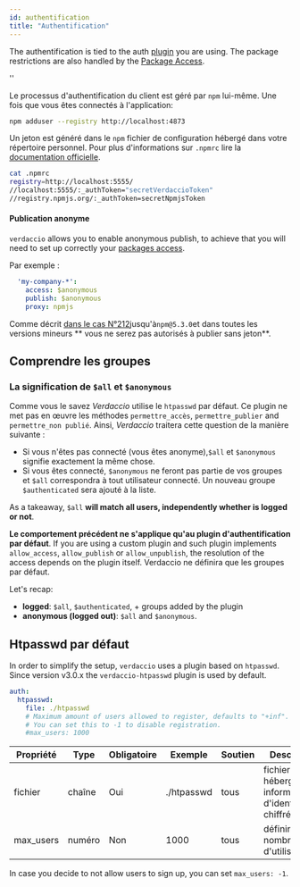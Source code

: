 ```yaml
---
id: authentification
title: "Authentification"
---
```


The authentification is tied to the auth [plugin](plugins.md) you are using. The package restrictions are also handled by the [Package Access](packages.md).

<div id="codefund">''</div>

Le processus d'authentification du client est géré par `npm` lui-même. Une fois que vous êtes connectés à l'application:

```bash
npm adduser --registry http://localhost:4873
```

Un jeton est généré dans le `npm` fichier de configuration hébergé dans votre répertoire personnel. Pour plus d'informations sur `.npmrc` lire la [documentation officielle](https://docs.npmjs.com/files/npmrc).

```bash
cat .npmrc
registry=http://localhost:5555/
//localhost:5555/:_authToken="secretVerdaccioToken"
//registry.npmjs.org/:_authToken=secretNpmjsToken
```

#### Publication anonyme

`verdaccio` allows you to enable anonymous publish, to achieve that you will need to set up correctly your [packages access](packages.md).

Par exemple :

```yaml
  'my-company-*':
    access: $anonymous
    publish: $anonymous
    proxy: npmjs
```

Comme décrit [ dans le cas N°212](https://github.com/verdaccio/verdaccio/issues/212#issuecomment-308578500)jusqu'à`npm@5.3.0`et dans toutes les versions mineurs ** vous ne serez pas autorisés à publier sans jeton**.

## Comprendre les groupes

### La signification de `$all` et `$anonymous`

Comme vous le savez *Verdaccio* utilise le `htpasswd` par défaut. Ce plugin ne met pas en œuvre les méthodes `permettre_accès`, `permettre_publier` and `permettre_non publié`. Ainsi, *Verdaccio* traitera cette question de la manière suivante :

* Si vous n'êtes pas connecté (vous êtes anonyme),`$all` et `$anonymous` signifie exactement la même chose.
* Si vous êtes connecté, `$anonymous` ne feront pas partie de vos groupes et `$all` correspondra à tout utilisateur connecté. Un nouveau groupe `$authenticated` sera ajouté à la liste.

As a takeaway, `$all` **will match all users, independently whether is logged or not**.

**Le comportement précédent ne s'applique qu'au plugin d'authentification par défaut**. If you are using a custom plugin and such plugin implements `allow_access`, `allow_publish` or `allow_unpublish`, the resolution of the access depends on the plugin itself. Verdaccio ne définira que les groupes par défaut.

Let's recap:

* **logged**: `$all`, `$authenticated`, + groups added by the plugin
* **anonymous (logged out)**: `$all` and `$anonymous`.

## Htpasswd par défaut

In order to simplify the setup, `verdaccio` uses a plugin based on `htpasswd`. Since version v3.0.x the `verdaccio-htpasswd` plugin is used by default.

```yaml
auth:
  htpasswd:
    file: ./htpasswd
    # Maximum amount of users allowed to register, defaults to "+inf".
    # You can set this to -1 to disable registration.
    #max_users: 1000
```

| Propriété | Type   | Obligatoire | Exemple    | Soutien | Description                                                     |
| --------- | ------ | ----------- | ---------- | ------- | --------------------------------------------------------------- |
| fichier   | chaîne | Oui         | ./htpasswd | tous    | fichier qui héberge les informations d'identification chiffrées |
| max_users | numéro | Non         | 1000       | tous    | définir un nombre limite d'utilisateurs                         |

In case you decide to not allow users to sign up, you can set `max_users: -1`.